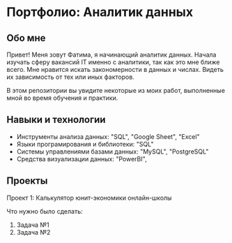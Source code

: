 # Портфолио: Аналитик данных
## Обо мне

Привет! Меня зовут Фатима, я начинающий аналитик данных.
Начала изучать сферу вакансий IT именно с аналитики, так как это мне ближе всего.
Мне нравится искать закономерности в данных и числах. Видеть их зависимость от тех или иных факторов.

В этом репозитории вы увидите некоторые из моих работ, выполненные мной во время обучения и практики.

## Навыки и технологии

- Инструменты анализа данных: "SQL", "Google Sheet", "Excel"
- Языки програмирования и библиотеки: "SQL"
- Системы управлениями базами данных: "MySQL", "PostgreSQL"
- Средства визуализации данных: "PowerBI",

## Проекты

<p> Проект 1: Калькулятор юнит-экономики онлайн-школы </p>
<p> Что нужно было сделать:
<ol>
  <li> Задача №1 </li>
  <li> Задача №2 </li>
</ol>
